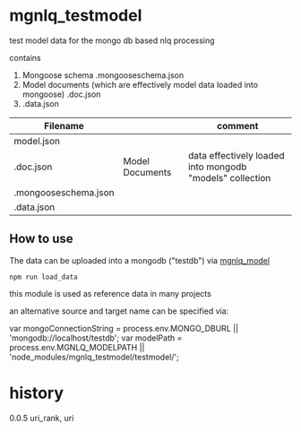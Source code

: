 # mgnlq_testmodel

test model data
for the mongo db based nlq processing

contains
  1. Mongoose schema  <modelname>.mongooseschema.json
  2. Model documents (which are effectively model data loaded into mongoose)  <modelname>.doc.json
  3. <modelname>.data.json


Filename              |   | comment
----------------------|---|------------
model.json            |   |
<modelname>.doc.json  | Model Documents | data effectively loaded into mongodb  "models" collection
<modelname>.mongooseschema.json |
<modelname>.data.json |   |



## How to use

The data can be uploaded into a mongodb  ("testdb")
via  [mgnlq_model](https://github.com/jfseb/mgnlq_model)

```npm run load_data```

this module is used as reference data in many projects

an alternative source and target name can be specified via:

var mongoConnectionString = process.env.MONGO_DBURL || 'mongodb://localhost/testdb';
var modelPath = process.env.MGNLQ_MODELPATH  || 'node_modules/mgnlq_testmodel/testmodel/';


# history

0.0.5 uri_rank, uri